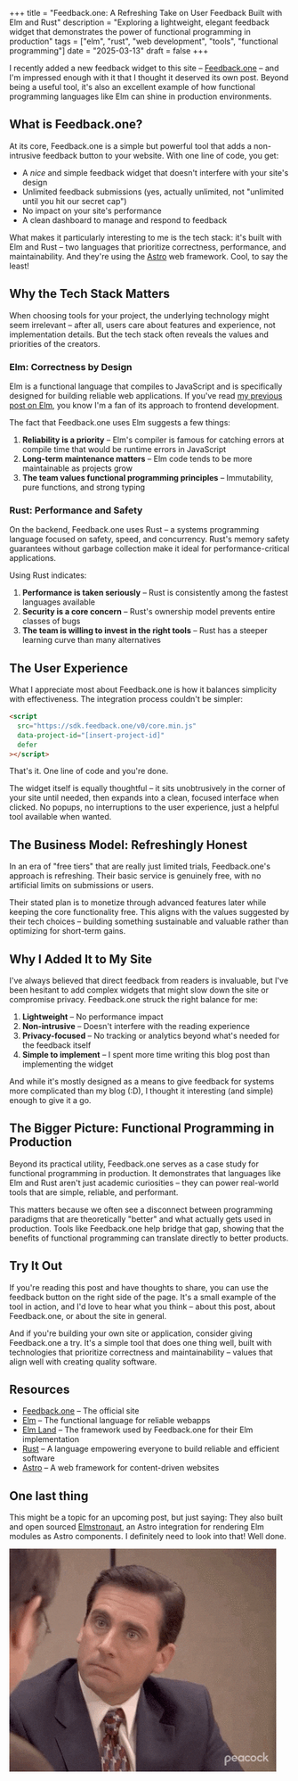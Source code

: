 +++
title = "Feedback.one: A Refreshing Take on User Feedback Built with Elm and Rust"
description = "Exploring a lightweight, elegant feedback widget that demonstrates the power of functional programming in production"
tags = ["elm", "rust", "web development", "tools", "functional programming"]
date = "2025-03-13"
draft = false
+++

I recently added a new feedback widget to this site – [Feedback.one](https://feedback.one/) – and I'm impressed enough with it that I thought it deserved its own post. Beyond being a useful tool, it's also an excellent example of how functional programming languages like Elm can shine in production environments.

## What is Feedback.one?

At its core, Feedback.one is a simple but powerful tool that adds a non-intrusive feedback button to your website. With one line of code, you get:

- A _nice_ and simple feedback widget that doesn't interfere with your site's design
- Unlimited feedback submissions (yes, actually unlimited, not "unlimited until you hit our secret cap")
- No impact on your site's performance
- A clean dashboard to manage and respond to feedback

What makes it particularly interesting to me is the tech stack: it's built with Elm and Rust – two languages that prioritize correctness, performance, and maintainability. And they're using the [Astro](https://astro.build/) web framework. Cool, to say the least!

## Why the Tech Stack Matters

When choosing tools for your project, the underlying technology might seem irrelevant – after all, users care about features and experience, not implementation details. But the tech stack often reveals the values and priorities of the creators.

### Elm: Correctness by Design

Elm is a functional language that compiles to JavaScript and is specifically designed for building reliable web applications. If you've read [my previous post on Elm](/posts/why-i-hope-i-get-to-write-a-lot-of-elm-code-in-2025/), you know I'm a fan of its approach to frontend development.

The fact that Feedback.one uses Elm suggests a few things:

1. **Reliability is a priority** – Elm's compiler is famous for catching errors at compile time that would be runtime errors in JavaScript
2. **Long-term maintenance matters** – Elm code tends to be more maintainable as projects grow
3. **The team values functional programming principles** – Immutability, pure functions, and strong typing

### Rust: Performance and Safety

On the backend, Feedback.one uses Rust – a systems programming language focused on safety, speed, and concurrency. Rust's memory safety guarantees without garbage collection make it ideal for performance-critical applications.

Using Rust indicates:

1. **Performance is taken seriously** – Rust is consistently among the fastest languages available
2. **Security is a core concern** – Rust's ownership model prevents entire classes of bugs
3. **The team is willing to invest in the right tools** – Rust has a steeper learning curve than many alternatives

## The User Experience

What I appreciate most about Feedback.one is how it balances simplicity with effectiveness. The integration process couldn't be simpler:

```html
<script
  src="https://sdk.feedback.one/v0/core.min.js"
  data-project-id="[insert-project-id]"
  defer
></script>
```

That's it. One line of code and you're done.

The widget itself is equally thoughtful – it sits unobtrusively in the corner of your site until needed, then expands into a clean, focused interface when clicked. No popups, no interruptions to the user experience, just a helpful tool available when wanted.

## The Business Model: Refreshingly Honest

In an era of "free tiers" that are really just limited trials, Feedback.one's approach is refreshing. Their basic service is genuinely free, with no artificial limits on submissions or users.

Their stated plan is to monetize through advanced features later while keeping the core functionality free. This aligns with the values suggested by their tech choices – building something sustainable and valuable rather than optimizing for short-term gains.

## Why I Added It to My Site

I've always believed that direct feedback from readers is invaluable, but I've been hesitant to add complex widgets that might slow down the site or compromise privacy. Feedback.one struck the right balance for me:

1. **Lightweight** – No performance impact
2. **Non-intrusive** – Doesn't interfere with the reading experience
3. **Privacy-focused** – No tracking or analytics beyond what's needed for the feedback itself
4. **Simple to implement** – I spent more time writing this blog post than implementing the widget

And while it's mostly designed as a means to give feedback for systems more complicated than my blog (:D), I thought it interesting (and simple) enough to give it a go.

## The Bigger Picture: Functional Programming in Production

Beyond its practical utility, Feedback.one serves as a case study for functional programming in production. It demonstrates that languages like Elm and Rust aren't just academic curiosities – they can power real-world tools that are simple, reliable, and performant.

This matters because we often see a disconnect between programming paradigms that are theoretically "better" and what actually gets used in production. Tools like Feedback.one help bridge that gap, showing that the benefits of functional programming can translate directly to better products.

## Try It Out

If you're reading this post and have thoughts to share, you can use the feedback button on the right side of the page. It's a small example of the tool in action, and I'd love to hear what you think – about this post, about Feedback.one, or about the site in general.

And if you're building your own site or application, consider giving Feedback.one a try. It's a simple tool that does one thing well, built with technologies that prioritize correctness and maintainability – values that align well with creating quality software.

## Resources

- [Feedback.one](https://feedback.one/) – The official site
- [Elm](https://elm-lang.org/) – The functional language for reliable webapps
- [Elm Land](https://elm.land/) – The framework used by Feedback.one for their Elm implementation
- [Rust](https://www.rust-lang.org/) – A language empowering everyone to build reliable and efficient software
- [Astro](https://astro.build/) – A web framework for content-driven websites

## One last thing

This might be a topic for an upcoming post, but just saying: They also built and open sourced [Elmstronaut](https://github.com/feedbackone/elmstronaut), an Astro integration for rendering Elm modules as Astro components. I definitely need to look into that! Well done.

![Michael Scott: "I Like It"](michael-scott-i-like-it.gif)
